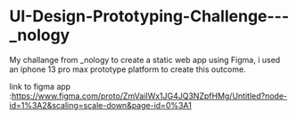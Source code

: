 # UI-Design-Prototyping-Challenge---_nology

My challange from _nology to create a static web app using Figma, i used an iphone 13 pro max prototype platform to create this outcome.

link to figma app :https://www.figma.com/proto/ZmVaiIWx1JG4JQ3NZpfHMg/Untitled?node-id=1%3A2&scaling=scale-down&page-id=0%3A1

